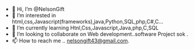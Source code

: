 - 👋 Hi, I’m @NelsonGift
- 👀 I’m interested in html,css,Javascript(frameworks),java,Python,SQL,php,C#,C... 
- 🌱 I’m currently learning Htnl,Css,Javascript,Java,php,C,SQL 
- 💞️ I’m looking to collaborate on Web development..software Project sok .
- 📫 How to reach me .. nelsongift43@gmail.com.

<!---
NelsonGift/NelsonGift is a ✨ special ✨ repository because its `README.md` (this file) appears on your GitHub profile.
You can click the Preview link to take a look at your changes.
--->
